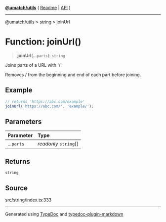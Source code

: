 [**@umatch/utils**](../../README.md) ( [Readme](../../README.md) \| [API](../../API.md) )

---

[@umatch/utils](../../API.md) > [string](../README.md) > joinUrl

# Function: joinUrl()

> **joinUrl**(...`parts`): `string`

Joins parts of a URL with '/'.

Removes / from the beginning and end of each part before joining.

## Example

```ts
// returns 'https://abc.com/example'
joinUrl('https://abc.com/', 'example/');
```

## Parameters

| Parameter  | Type                  |
| :--------- | :-------------------- |
| ...`parts` | _readonly_ `string`[] |

## Returns

`string`

## Source

[src/string/index.ts:333](https://github.com/umatch-oficial/utils/blob/106c322/src/string/index.ts#L333)

---

Generated using [TypeDoc](https://typedoc.org/) and [typedoc-plugin-markdown](https://www.npmjs.com/package/typedoc-plugin-markdown)
